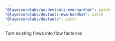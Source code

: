 ```yaml
---
"@layerzerolabs/ua-devtools-evm-hardhat": patch
"@layerzerolabs/devtools-evm-hardhat": patch
"@layerzerolabs/devtools": patch
---
```


Turn existing flows into flow factories
